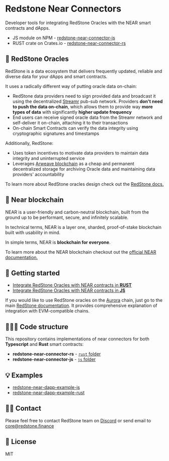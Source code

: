 # Redstone Near Connectors

Developer tools for integrating RedStone Oracles with the NEAR smart contracts and dApps.

- JS module on NPM - [redstone-near-connector-js](https://www.npmjs.com/package/redstone-near-connector-js)
- RUST crate on Crates.io - [redstone-near-connector-rs](https://crates.io/crates/redstone-near-connector-rs)

## 🔮 RedStone Oracles

RedStone is a data ecosystem that delivers frequently updated, reliable and diverse data for your dApps and smart contracts.

It uses a radically different way of putting oracle data on-chain:

- RedStone data providers need to sign provided data and broadcast it using the decentralized [Streamr](https://streamr.network/) pub-sub network. Providers **don't need to push the data on-chain**, which allows them to provide way **more types of data** with significantly **higher update frequency**
- End users can receive signed oracle data from the Streamr network and self-deliver it on-chain, attaching it to their transactions
- On-chain Smart Contracts can verify the data integrity using cryptographic signatures and timestamps

Additionally, RedStone:

- Uses token incentives to motivate data providers to maintain data integrity and uninterrupted service
- Leverages [Arweave blockchain](https://www.arweave.org/) as a cheap and permanent decentralized storage for archiving Oracle data and maintaining data providers' accountability

To learn more about RedStone oracles design check out the [RedStone docs.](https://docs.redstone.finance/docs/introduction)

## 🔗 Near blockchain

NEAR is a user-friendly and carbon-neutral blockchain, built from the ground up to be performant, secure, and infinitely scalable.

In technical terms, NEAR is a layer one, sharded, proof-of-stake blockchain built with usability in mind.

In simple terms, NEAR is **blockchain for everyone**.

To learn more about the NEAR blockchain checkout out the [official NEAR documentation.](https://docs.near.org/)

## 🚀 Getting started

- [Integrate RedStone Oracles with NEAR contracts in **RUST**](./rust/)
- [Integrate RedStone Oracles with NEAR contracts in **JS**](./js/)

If you would like to use RedStone oracles on the [Aurora]() chain, just go to the main [RedStone documentation](https://docs.redstone.finance/docs/smart-contract-devs/getting-started). It provides comprehensive explanation of integration with EVM-compatible chains.

## 👩🏻‍💻 Code structure

This repository contains implementations of near connectors for both **Typescript** and **Rust** smart contracts:

- **redstone-near-connector-rs** - [`rust` folder](./rust/)
- **redstone-near-connector-js** - [`js` folder](./js/)

## 💡 Examples
- [redstone-near-dapp-example-js](https://github.com/redstone-finance/redstone-near-dapp-example-js)
- [redstone-near-dapp-example-rust](https://github.com/redstone-finance/redstone-near-dapp-example-rust)

## 🙋‍♂️ Contact

Please feel free to contact RedStone team on [Discord](https://redstone.finance/discord) or send email to core@redstone.finance

## 📜 License

MIT
